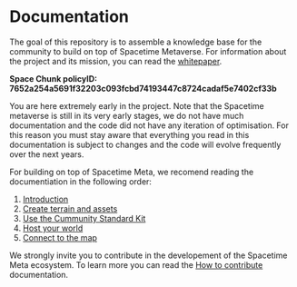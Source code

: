 # Documentation
The goal of this repository is to assemble a knowledge base for the community to build on top of Spacetime Metaverse. For information about the project and its mission, you can read the [whitepaper](https://github.com/Spacetime-Meta/documentation/blob/main/whitepaper.md).

**Space Chunk policyID: 7652a254a5691f32203c093fcbd74193447c8724cadaf5e7402cf33b**

You are here extremely early in the project. Note that the Spacetime metaverse is still in its very early stages, we do not have much documentation and the code did not have any iteration of optimisation. For this reason you must stay aware that everything you read in this documentation is subject to changes and the code will evolve frequently over the next years.    

For building on top of Spacetime Meta, we recomend reading the documentiation in the following order:

1. [Introduction](https://github.com/Spacetime-Meta/documentation/blob/main/introduction.md)
2. [Create terrain and assets](https://github.com/Spacetime-Meta/documentation/blob/main/Terrain_and_assets.md)
3. [Use the Cummunity Standard Kit](https://github.com/Spacetime-Meta/documentation/blob/main/Community_Standard_Kit.md)
4. [Host your world](https://github.com/Spacetime-Meta/documentation/blob/main/Host_your_world.md)
5. [Connect to the map](https://github.com/Spacetime-Meta/documentation/blob/main/Connect_to_the_map.md)

We strongly invite you to contribute in the developement of the Spacetime Meta ecosystem. To learn more you can read the [How to contribute](https://github.com/Spacetime-Meta/documentation/blob/main/contribute.md) documentation.
